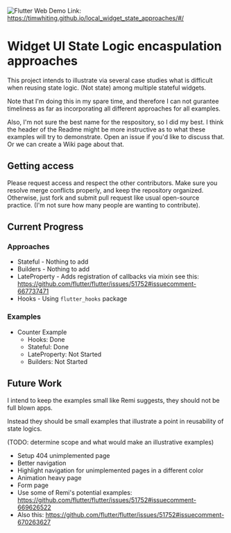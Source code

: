 
![Flutter Web](https://github.com/TimWhiting/local_widget_state_approaches/workflows/Flutter%20Web/badge.svg)
Demo Link: https://timwhiting.github.io/local_widget_state_approaches/#/
# Widget UI State Logic encaspulation approaches
This project intends to illustrate via several case studies what is difficult when reusing state logic. (Not state) among multiple stateful widgets.

Note that I'm doing this in my spare time, and therefore I can not gurantee timeliness as far as incorporating all different approaches for all examples.

Also, I'm not sure the best name for the respository, so I did my best. I think the header of the Readme might be more instructive as to what these examples will try to demonstrate. Open an issue if you'd like to discuss that. Or we can create a Wiki page about that.

## Getting access
Please request access and respect the other contributors. Make sure you resolve merge conflicts properly, and keep the repository organized. Otherwise, just fork and submit pull request like usual open-source practice. (I'm not sure how many people are wanting to contribute).

## Current Progress
### Approaches
* Stateful - Nothing to add
* Builders - Nothing to add
* LateProperty - Adds registration of callbacks via mixin see this: https://github.com/flutter/flutter/issues/51752#issuecomment-667737471
* Hooks - Using `flutter_hooks` package

### Examples

* Counter Example
  * Hooks: Done
  * Stateful: Done
  * LateProperty: Not Started
  * Builders: Not Started

## Future Work
I intend to keep the examples small like Remi suggests, they should not be full blown apps. 

Instead they should be small examples that illustrate a point in reusability of state logics.

(TODO: determine scope and what would make an illustrative examples)
* Setup 404 unimplemented page
* Better navigation
* Highlight navigation for unimplemented pages in a different color
* Animation heavy page 
* Form page
* Use some of Remi's potential examples: https://github.com/flutter/flutter/issues/51752#issuecomment-669626522
* Also this: https://github.com/flutter/flutter/issues/51752#issuecomment-670263627

